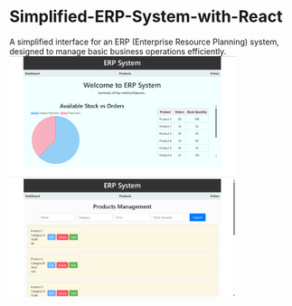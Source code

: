 # Simplified-ERP-System-with-React
A simplified interface for an ERP (Enterprise Resource Planning) system, designed to manage basic business operations efficiently.
<br>
<img src="https://github.com/saurabhk200/Simplified-ERP-System-with-React/blob/main/result%20preview/Screenshot%202024-03-12%20153713.png" width="400" alt="Dashboard">
<img src="https://github.com/saurabhk200/Simplified-ERP-System-with-React/blob/main/result%20preview/Screenshot%202024-03-12%20153733.png" width="400"  alt="products">
